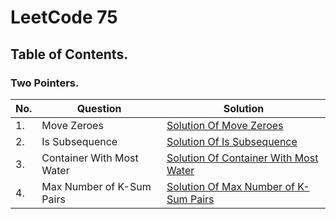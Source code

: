 # LeetCode 75
## Table of Contents.
### Two Pointers.
|No.|Question| Solution|
|---|---------|----------|
|1. |Move Zeroes| [Solution Of Move Zeroes](./Move%20Zeroes) | 
|2. |Is Subsequence| [Solution Of Is Subsequence](./Is%20Subsequence) | 
|3. |Container With Most Water| [Solution Of Container With Most Water](./Container%20With%20Most%20Water) |
|4. |Max Number of K-Sum Pairs| [Solution Of Max Number of K-Sum Pairs](./Max%20Number%20of%20K-Sum%20Pairs) |
